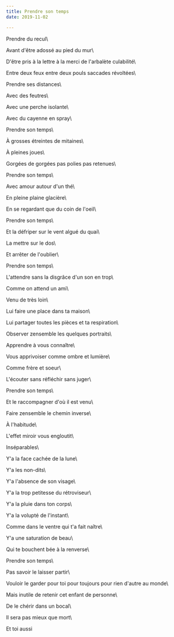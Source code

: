 ```yaml
---
title: Prendre son temps
date: 2019-11-02

---
```


Prendre du recul\

Avant d'être adossé au pied du mur\

D'être pris à la lettre à la merci de l'arbalète culabilité\

Entre deux feux entre deux pouls saccades révoltées\

Prendre ses distances\

Avec des feutres\

Avec une perche isolante\

Avec du cayenne en spray\

Prendre son temps\

À grosses étreintes de mitaines\

À pleines joues\

Gorgées de gorgées pas polies pas retenues\

Prendre son temps\

Avec amour autour d'un thé\

En pleine plaine glacière\

En se regardant que du coin de l'oeil\

Prendre son temps\

Et la défriper sur le vent algué du quai\

La mettre sur le dos\

Et arrêter de l'oublier\

Prendre son temps\

L'attendre sans la disgrâce d'un son en trop\

Comme on attend un ami\

Venu de très loin\

Lui faire une place dans ta maison\

Lui partager toutes les pièces et ta respiration\

Observer zensemble les quelques portraits\

Apprendre à vous connaître\

Vous apprivoiser comme ombre et lumière\

Comme frère et soeur\

L'écouter sans réfléchir sans juger\

Prendre son temps\

Et le raccompagner d'où il est venu\

Faire zensemble le chemin inverse\

À l'habitude\

L'effet miroir vous engloutit\

Inséparables\

Y'a la face cachée de la lune\

Y'a les non-dits\

Y'a l'absence de son visage\

Y'a la trop petitesse du rétroviseur\

Y'a la pluie dans ton corps\

Y'a la volupté de l'instant\

Comme dans le ventre qui t'a fait naître\

Y'a une saturation de beau\

Qui te bouchent bée à la renverse\

Prendre son temps\

Pas savoir le laisser partir\

Vouloir le garder pour toi pour toujours pour rien d'autre au monde\

Mais inutile de retenir cet enfant de personne\

De le chérir dans un bocal\

Il sera pas mieux que mort\

Et toi aussi